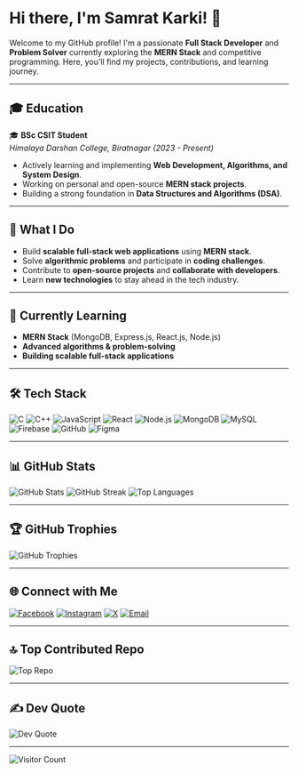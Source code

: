 # Hi there, I'm Samrat Karki! 👋

Welcome to my GitHub profile! I'm a passionate **Full Stack Developer** and **Problem Solver** currently exploring the **MERN Stack** and competitive programming. Here, you'll find my projects, contributions, and learning journey.

---

## 🎓 Education

🎓 **BSc CSIT Student**  
*Himalaya Darshan College, Biratnagar (2023 - Present)*  
- Actively learning and implementing **Web Development, Algorithms, and System Design**.
- Working on personal and open-source **MERN stack projects**.
- Building a strong foundation in **Data Structures and Algorithms (DSA)**.

---

## 🚀 What I Do

- Build **scalable full-stack web applications** using **MERN stack**.
- Solve **algorithmic problems** and participate in **coding challenges**.
- Contribute to **open-source projects** and **collaborate with developers**.
- Learn **new technologies** to stay ahead in the tech industry.

---

## 🌱 Currently Learning

- **MERN Stack** (MongoDB, Express.js, React.js, Node.js)
- **Advanced algorithms & problem-solving**
- **Building scalable full-stack applications**

---

## 🛠 Tech Stack

![C](https://img.shields.io/badge/c-%2300599C.svg?style=flat&logo=c&logoColor=white)
![C++](https://img.shields.io/badge/c++-%2300599C.svg?style=flat&logo=c%2B%2B&logoColor=white)
![JavaScript](https://img.shields.io/badge/javascript-%23323330.svg?style=flat&logo=javascript&logoColor=%23F7DF1E)
![React](https://img.shields.io/badge/react-%2320232a.svg?style=flat&logo=react&logoColor=%2361DAFB)
![Node.js](https://img.shields.io/badge/node.js-%2343853D.svg?style=flat&logo=node.js&logoColor=white)
![MongoDB](https://img.shields.io/badge/mongodb-%234ea94b.svg?style=flat&logo=mongodb&logoColor=white)
![MySQL](https://img.shields.io/badge/mysql-%234479A1.svg?style=flat&logo=mysql&logoColor=white)
![Firebase](https://img.shields.io/badge/firebase-%23039BE5.svg?style=flat&logo=firebase)
![GitHub](https://img.shields.io/badge/github-%23121011.svg?style=flat&logo=github&logoColor=white)
![Figma](https://img.shields.io/badge/figma-%23F24E1E.svg?style=flat&logo=figma&logoColor=white)

---

## 📊 GitHub Stats

![GitHub Stats](https://github-readme-stats.vercel.app/api?username=ksamrat224&show_icons=true&theme=tokyonight)
![GitHub Streak](https://github-readme-streak-stats.vercel.app/?user=ksamrat224&theme=tokyonight)
![Top Languages](https://github-readme-stats.vercel.app/api/top-langs/?username=ksamrat224&layout=compact&theme=tokyonight)

---

## 🏆 GitHub Trophies

![GitHub Trophies](https://github-profile-trophy.vercel.app/?username=ksamrat224&theme=radical&margin-w=6&no-bg=true&no-frame=true)

---

## 🌐 Connect with Me

[![Facebook](https://img.shields.io/badge/Facebook-%231877F2.svg?logo=Facebook&logoColor=white)](https://facebook.com/ksamrat224) 
[![Instagram](https://img.shields.io/badge/Instagram-%23E4405F.svg?logo=Instagram&logoColor=white)](https://instagram.com/samrat_k26) 
[![X](https://img.shields.io/badge/X-black.svg?logo=X&logoColor=white)](https://x.com/samrat224) 
[![Email](https://img.shields.io/badge/Email-D14836?logo=gmail&logoColor=white)](mailto:samratkarki225@gmail.com)

---

## 🔝 Top Contributed Repo

![Top Repo](https://github-contributor-stats.vercel.app/api?username=ksamrat224&limit=5&theme=dark&combine_all_yearly_contributions=true)

---

## ✍️ Dev Quote

![Dev Quote](https://quotes-github-readme.vercel.app/api?type=horizontal&theme=radical)

---

![Visitor Count](https://visitcount.itsvg.in/api?id=ksamrat224&icon=0&color=0)

